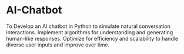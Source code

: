 # AI-Chatbot
To Develop an AI chatbot in Python to simulate natural conversation interactions. Implement algorithms for understanding and generating human-like responses. Optimize for efficiency and scalability to handle diverse user inputs and improve over time.
